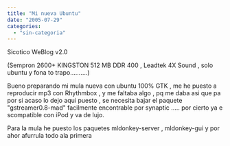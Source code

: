 ```yaml
---
title: "Mi nueva Ubuntu"
date: "2005-07-29"
categories: 
  - "sin-categoria"
---
```


Sicotico WeBlog v2.0

(Sempron 2600+ KINGSTON 512 MB DDR 400 , Leadtek 4X Sound , solo ubuntu y fona to trapo..........)

Bueno preparando mi mula nueva con ubuntu 100% GTK , me he puesto a reproducir mp3 con Rhythmbox , y me faltaba algo , pq me daba asi que pa por si acaso lo dejo aqui puesto , se necesita bajar el paquete "gstreamer0.8-mad" facilmente encontrable por synaptic ..... por cierto ya e scompatible con iPod y va de lujo.

Para la mula he puesto los paquetes mldonkey-server , mldonkey-gui y por ahor afurrula todo ala primera
